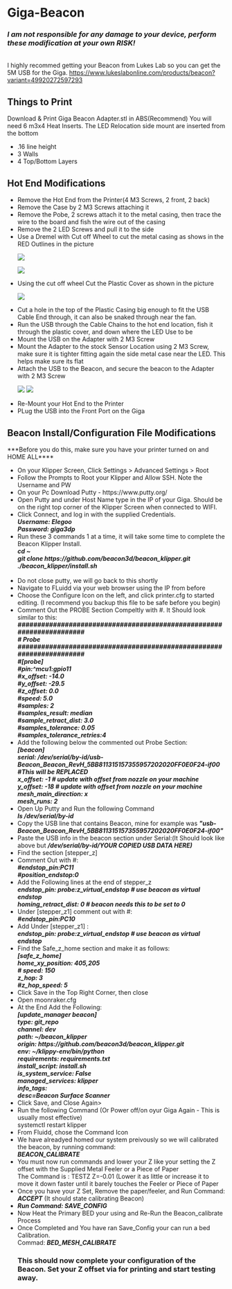 # Giga-Beacon
 <i><b><H3>I am not responsible for any damage to your device, perform these modification at your own RISK!</H3></i></b>
<br />I highly recommed getting your Beacon from Lukes Lab so you can get the 5M USB for the Giga. 
https://www.lukeslabonline.com/products/beacon?variant=49920272597293

<h2>Things to Print</h2>
Download & Print Giga Beacon Adapter.stl in ABS(Recommend)
You will need 6 m3x4 Heat Inserts. The LED Relocation side mount are inserted from the bottom
<ul>
<li>.16 line height</li>
<li>3 Walls</li>
<li>4 Top/Bottom Layers</li>
</ul>

<h2>Hot End Modifications</h2>
<ul>
<li>Remove the Hot End from the Printer(4 M3 Screws, 2 front, 2 back)</li>
<li>Remove the Case by 2 M3 Screws attaching it</li>
<li>Remove the Pobe, 2 screws attach it to the metal casing, then trace the wire to the board and fish the wire out of the casing</li>
 <li>Remove the 2 LED Screws and pull it to the side</li>
 <li>Use a Dremel with Cut off Wheel to cut the metal casing as shows in the RED Outlines in the picture <p><img src ="https://github.com/jranger615/Giga-Beacon/blob/main/photos/Hot-End%20Modification.jpg?raw=true"/></p>
 <p><img src ="https://github.com/jranger615/Giga-Beacon/blob/main/photos/Hot%20End%20Mod%20Completed.jpg?raw=true"/></p></li>
 <li>Using the cut off wheel Cut the Plastic Cover as shown in the picture
 <p><img src ="https://github.com/jranger615/Giga-Beacon/blob/main/photos/Plastic%20Cover%20Mod.jpg?raw=true"/></p></li>
 <li>Cut a hole in the top of the Plastic Casing big enough to fit the USB Cable End through, it can also be snaked through near the fan.</li>
 <li>Run the USB through the Cable Chains to the hot end location, fish it through the plastic cover, and down where the LED Use to be</li>
 <li>Mount the USB on the Adapter with 2 M3 Screw</li>
 <li>Mount the Adapter to the stock Sensor Location using 2 M3 Screw, make sure it is tighter fitting again the side metal case near the LED. This helps make sure its flat</li>
 <Li>Attach the USB to the Beacon, and secure the beacon to the Adapter with 2 M3 Screw
  <p><img src ="https://github.com/jranger615/Giga-Beacon/blob/main/photos/Beacon-Mounted.jpg?raw=true"/>
 <img src ="https://github.com/jranger615/Giga-Beacon/blob/main/photos/Beacon%20Mounted-Front.jpg?raw=true"/></p>
 </Li>
 <li>Re-Mount your Hot End to the Printer</li>
 <li> PLug the USB into the Front Port on the Giga</li>
</ul>
 
<h2>Beacon Install/Configuration File Modifications</h2>
***Before you do this, make sure you have your printer turned on and HOME ALL****
<ul>
<li>On your Klipper Screen, Click Settings > Advanced Settings > Root</li>
<li>Follow the Prompts to Root your Klipper and Allow SSH. Note the Username and PW</li>
<li>On your Pc Download Putty - https://www.putty.org/ </li>
<li>Open Putty and under Host Name type in the IP of your Giga. Should be on the right top corner of the Klipper Screen when connected to WIFI.</li>
<li>Click Connect, and log in with the supplied Credentials.   
<i><b><br />Username: Elegoo
<br />Password: giga3dp</li></i></b>
<li>Run these 3 commands 1 at a time, it will take some time to complete the Beacon Klipper Install.
 <i><b><br />cd ~
<br />git clone https://github.com/beacon3d/beacon_klipper.git
<br />./beacon_klipper/install.sh</li>
<br /></i></b>
 <li>Do not close putty, we will go back to this shortly</li>
<li>Navigate to FLuidd via your web browser using the IP from before</li>
<li>Choose the Configure Icon on the left, and click printer.cfg to started editing. (I recommend you backup this file to be safe before you begin)</li>
 <li> Comment Out the PROBE Section Compeltly with #. It Should look similar to this:
 <i><b><br /> #####################################################################
<br /># 	Probe
<br /> #####################################################################
<br />#[probe]
<br />#pin:^mcu1:gpio11
<br />#x_offset: -14.0
<br />#y_offset: -29.5
<br />#z_offset: 0.0
<br />#speed: 5.0
<br />#samples: 2
<br />#samples_result: median
<br />#sample_retract_dist: 3.0
<br />#samples_tolerance: 0.05
<br />#samples_tolerance_retries:4</li></i></b> 
<li>Add the following below the commented out Probe Section:
 <i><b><br />[beacon]
<br />serial: /dev/serial/by-id/usb-Beacon_Beacon_RevH_5BB811315157355957202020FF0E0F24-if00 #This will be REPLACED
<br />x_offset: -1 # update with offset from nozzle on your machine
<br />y_offset: -18 # update with offset from nozzle on your machine
<br />mesh_main_direction: x
<br />mesh_runs: 2</i></b>
<li>Open Up Putty and Run the following Command
 <i><b><br />ls /dev/serial/by-id</li></i></b>
<li>Copy the USB line that contains Beacon, mine for example was <i><b>"usb-Beacon_Beacon_RevH_5BB811315157355957202020FF0E0F24-if00"</b></i></li>
<li>Paste the USB info in the beacon section under Serial:(It Should look like above but <i><b>/dev/serial/by-id/YOUR COPIED USB DATA HERE)</b></i></li>
<li>Find the section [stepper_z]</li>
<li>Comment Out with #:
<i><b><br />#endstop_pin:PC11
<br />#position_endstop:0 </i></b>
<li>Add the Following lines at the end of stepper_z
 <i><b><br />endstop_pin: probe:z_virtual_endstop # use beacon as virtual endstop
<br />homing_retract_dist: 0 # beacon needs this to be set to 0</i></b>  </li>
 <li>Under [stepper_z1] comment out with #:
 <i><b><br /> #endstop_pin:PC10</i></b></li>
 <li>Add Under [stepper_z1] :
 <i><b><br />endstop_pin: probe:z_virtual_endstop # use beacon as virtual endstop</i></b></li>
 <li>Find the Safe_z_home section and make it as follows:
  <i><b><br />  [safe_z_home]
 <br /> home_xy_position: 405,205
 <br /> # speed: 150
 <br />  z_hop: 3          
 <br /> #z_hop_speed: 5</i></b></li>
 <li> Click Save in the Top Right Corner, then close</li>
 <li>Open moonraker.cfg</li>
 <li>At the End Add the Following:
 <i><b><br />[update_manager beacon]
<br />type: git_repo
<br />channel: dev
<br />path: ~/beacon_klipper
<br />origin: https://github.com/beacon3d/beacon_klipper.git
<br />env: ~/klippy-env/bin/python
<br />requirements: requirements.txt
<br />install_script: install.sh
<br />is_system_service: False
<br />managed_services: klipper
<br />info_tags:
<br />desc=Beacon Surface Scanner</i></b> </li>
<li> Click Save, and Close Again></li>
<Li>Run the following Command (Or Power off/on oyur Giga Again - This is usually most effective)
<br /> systemctl restart klipper</Li> 
 <li>From Fluidd, chose the Command Icon</li>
 <li> We have alreadyed homed our system preivously so we will calibrated the beacon, by running command:
  <i><b><br /> BEACON_CALIBRATE</li></i></b>
 <li>You must now run commands and lower your Z like your setting the Z offset with the Supplied Metal Feeler or a Piece of Paper
 <br /> The Command is : TESTZ Z=-0.01  (Lower it as little or increase it to move it down faster until it barely touches the Feeler or Piece  of Paper
 <li>Once you have your Z Set, Remove the paper/feeler, and Run Command:  <i><b>ACCEPT</i></b> (It should state calibrating Beacon)</li>
 <li> <i><b>Run Command: SAVE_CONFIG</i></b></li>
 <Li>Now Heat the Primary BED your using and Re-Run the Beacon_calibrate Process</Li>
 <li> Once Completed and You have ran Save_Config your can run a bed Calibration.
 <br /> Commad:  <i><b>BED_MESH_CALIBRATE</i></b> </li>
 </li>
 <h3> This should now complete your configuration of the Beacon. Set your Z offset via for printing and start testing away.</H3>
</ul>
